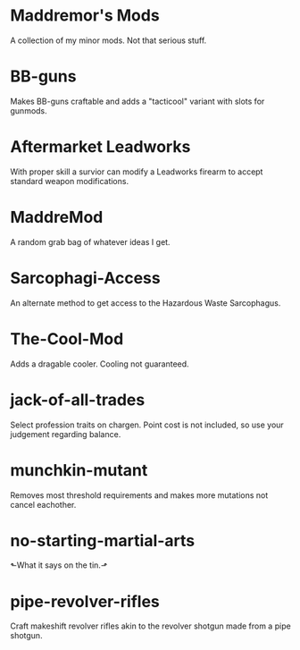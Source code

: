 # Maddremor's Mods
A collection of my minor mods. Not that serious stuff.

# BB-guns
Makes BB-guns craftable and adds a "tacticool" variant with slots for gunmods.

# Aftermarket Leadworks
With proper skill a survior can modify a Leadworks firearm to accept standard weapon modifications.

# MaddreMod
A random grab bag of whatever ideas I get.

# Sarcophagi-Access
An alternate method to get access to the Hazardous Waste Sarcophagus.

# The-Cool-Mod
Adds a dragable cooler. Cooling not guaranteed.

# jack-of-all-trades
Select profession traits on chargen. Point cost is not included, so use your judgement regarding balance.

# munchkin-mutant
Removes most threshold requirements and makes more mutations not cancel eachother.

# no-starting-martial-arts
⬑What it says on the tin.⬏

# pipe-revolver-rifles
Craft makeshift revolver rifles akin to the revolver shotgun made from a pipe shotgun.

